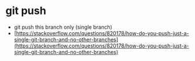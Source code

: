 # git push

* git push this branch only (single branch)
* [https://stackoverflow.com/questions/820178/how-do-you-push-just-a-single-git-branch-and-no-other-branches](https://stackoverflow.com/questions/820178/how-do-you-push-just-a-single-git-branch-and-no-other-branches)

